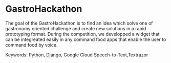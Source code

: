 # GastroHackathon
The goal of the GastroHackathon is to find an idea which solve one of gastronomy oriented challenge and create new solutions in a rapid prototyping format.
During the competition, we developped a widget that can be integreated easily in any command food apps that enable the user to command food by voice.

Keywords: Python, Django, Google Cloud Speech-to-Text,Textrazor
